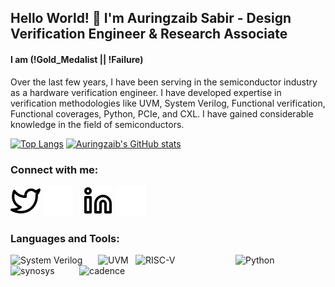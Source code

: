 ## Hello World! 👋 I'm Auringzaib Sabir - Design Verification Engineer & Research Associate
#### I am (!Gold_Medalist || !Failure)
Over the last few years, I have been serving in the semiconductor industry as a hardware verification engineer. I have developed expertise in verification methodologies like UVM, System Verilog, Functional verification, Functional coverages, Python, PCIe, and CXL. I have gained considerable knowledge in the field of semiconductors.

<!--
**AuringzaibSabir/AuringzaibSabir** is a ✨ _special_ ✨ repository because its `README.md` (this file) appears on your GitHub profile.

Here are some ideas to get you started:

- 🔭 I’m currently working on ...
- 🌱 I’m currently learning ...
- 👯 I’m looking to collaborate on ...
- 🤔 I’m looking for help with ...
- 💬 Ask me about ...
- 📫 How to reach me: ...
- 😄 Pronouns: ...
- ⚡ Fun fact: ...
-->

[![Top Langs](https://github-readme-stats.vercel.app/api/top-langs/?username=auringzaibsabir&langs_count=2&theme=react )](https://github.com/AuringzaibSabir)
[![Auringzaib's GitHub stats](https://github-readme-stats.vercel.app/api?username=auringzaibsabir&hide=stars,issues,contribs&theme=react )](https://github.com/AuringzaibSabir/)

### Connect with me:

[![website](./img/twitter-light.svg)](https://twitter.com/AuringzaibSabir?t=UWYhkgWbyCA0HeEQQUl3kQ&s=08#gh-light-mode-only)
[![website](./img/twitter-dark.svg)](https://twitter.com/AuringzaibSabir?t=UWYhkgWbyCA0HeEQQUl3kQ&s=08#gh-dark-mode-only)
&nbsp;&nbsp;
[![website](./img/linkedin-light.svg)](https://www.linkedin.com/in/auringzaib-sabir/#gh-light-mode-only)
[![website](./img/linkedin-dark.svg)](https://www.linkedin.com/in/auringzaib-sabir/#gh-dark-mode-only)

### Languages and Tools:

[<img align="left" alt="System Verilog" width="130px" src="https://upload.wikimedia.org/wikipedia/en/thumb/e/ef/SystemVerilog_logo.png/240px-SystemVerilog_logo.png" style="padding-right:10px;" />][webdevplaylist]
[<img align="left" alt="UVM" width="50px" src="https://s3.amazonaws.com/images.verification.academy/uvm.jpg" style="padding-right:10px;" />][webdevplaylist]
[<img align="left" alt="RISC-V" width="150px" src="https://upload.wikimedia.org/wikipedia/commons/thumb/9/9a/RISC-V-logo.svg/2560px-RISC-V-logo.svg.png" style="padding-right:10px;" />][webdevplaylist]
[<img align="left" alt="Python" width="120px" src="https://upload.wikimedia.org/wikipedia/commons/thumb/f/f8/Python_logo_and_wordmark.svg/2560px-Python_logo_and_wordmark.svg.png" />][webdevplaylist] 
[<img align="left" alt="synosys" width="110px" src="https://upload.wikimedia.org/wikipedia/commons/thumb/6/6c/Synopsys_Logo.svg/2560px-Synopsys_Logo.svg.png" />][webdevplaylist]
[<img align="left" alt="cadence" width="100px" src="https://logos-download.com/wp-content/uploads/2019/07/Cadence_Logo.png" />][webdevplaylist]

[webdevplaylist]: https://github.com/AuringzaibSabir
